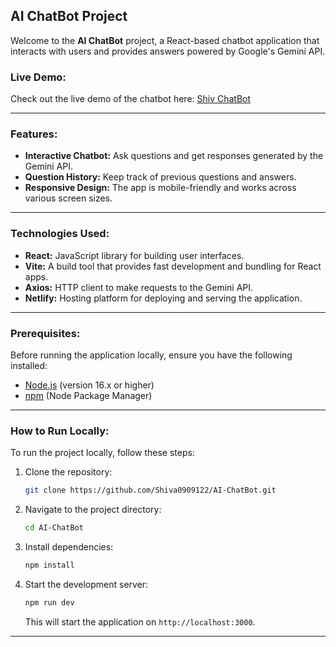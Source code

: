 ## AI ChatBot Project

Welcome to the **AI ChatBot** project, a React-based chatbot application that interacts with users and provides answers powered by Google's Gemini API.

### Live Demo:
Check out the live demo of the chatbot here: [Shiv ChatBot](https://shivaichatbot.netlify.app/)

---

### Features:
- **Interactive Chatbot:** Ask questions and get responses generated by the Gemini API.
- **Question History:** Keep track of previous questions and answers.
- **Responsive Design:** The app is mobile-friendly and works across various screen sizes.

---

### Technologies Used:
- **React:** JavaScript library for building user interfaces.
- **Vite:** A build tool that provides fast development and bundling for React apps.
- **Axios:** HTTP client to make requests to the Gemini API.
- **Netlify:** Hosting platform for deploying and serving the application.

---

### Prerequisites:
Before running the application locally, ensure you have the following installed:

- [Node.js](https://nodejs.org/) (version 16.x or higher)
- [npm](https://www.npmjs.com/) (Node Package Manager)

---

### How to Run Locally:
To run the project locally, follow these steps:

1. Clone the repository:
    ```bash
    git clone https://github.com/Shiva0909122/AI-ChatBot.git
    ```

2. Navigate to the project directory:
    ```bash
    cd AI-ChatBot
    ```

3. Install dependencies:
    ```bash
    npm install
    ```

4. Start the development server:
    ```bash
    npm run dev
    ```

   This will start the application on `http://localhost:3000`.

---
